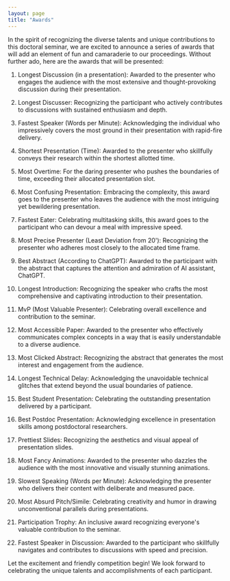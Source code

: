 ```yaml
---
layout: page
title: "Awards"
---
```

In the spirit of recognizing the diverse talents and unique contributions to this doctoral seminar, we are excited to announce a series of awards that will add an element of fun and camaraderie to our proceedings. Without further ado, here are the awards that will be presented:

1. Longest Discussion (in a presentation): Awarded to the presenter who engages the audience with the most extensive and thought-provoking discussion during their presentation.

2. Longest Discusser: Recognizing the participant who actively contributes to discussions with sustained enthusiasm and depth.

3. Fastest Speaker (Words per Minute): Acknowledging the individual who impressively covers the most ground in their presentation with rapid-fire delivery.

4. Shortest Presentation (Time): Awarded to the presenter who skillfully conveys their research within the shortest allotted time.

5. Most Overtime: For the daring presenter who pushes the boundaries of time, exceeding their allocated presentation slot.

6. Most Confusing Presentation: Embracing the complexity, this award goes to the presenter who leaves the audience with the most intriguing yet bewildering presentation.

7. Fastest Eater: Celebrating multitasking skills, this award goes to the participant who can devour a meal with impressive speed.

8. Most Precise Presenter (Least Deviation from 20'): Recognizing the presenter who adheres most closely to the allocated time frame.

9. Best Abstract (According to ChatGPT): Awarded to the participant with the abstract that captures the attention and admiration of AI assistant, ChatGPT.

10. Longest Introduction: Recognizing the speaker who crafts the most comprehensive and captivating introduction to their presentation.

11. MvP (Most Valuable Presenter): Celebrating overall excellence and contribution to the seminar.

12. Most Accessible Paper: Awarded to the presenter who effectively communicates complex concepts in a way that is easily understandable to a diverse audience.

13. Most Clicked Abstract: Recognizing the abstract that generates the most interest and engagement from the audience.

14. Longest Technical Delay: Acknowledging the unavoidable technical glitches that extend beyond the usual boundaries of patience.

15. Best Student Presentation: Celebrating the outstanding presentation delivered by a participant.

16. Best Postdoc Presentation: Acknowledging excellence in presentation skills among postdoctoral researchers.

17. Prettiest Slides: Recognizing the aesthetics and visual appeal of presentation slides.

18. Most Fancy Animations: Awarded to the presenter who dazzles the audience with the most innovative and visually stunning animations.

19. Slowest Speaking (Words per Minute): Acknowledging the presenter who delivers their content with deliberate and measured pace.

20. Most Absurd Pitch/Simile: Celebrating creativity and humor in drawing unconventional parallels during presentations.

21. Participation Trophy: An inclusive award recognizing everyone's valuable contribution to the seminar.

22. Fastest Speaker in Discussion: Awarded to the participant who skillfully navigates and contributes to discussions with speed and precision.

Let the excitement and friendly competition begin! We look forward to celebrating the unique talents and accomplishments of each participant.
